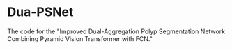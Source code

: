 # Dua-PSNet
The code for the "Improved Dual-Aggregation Polyp Segmentation Network Combining Pyramid Vision Transformer with FCN."
